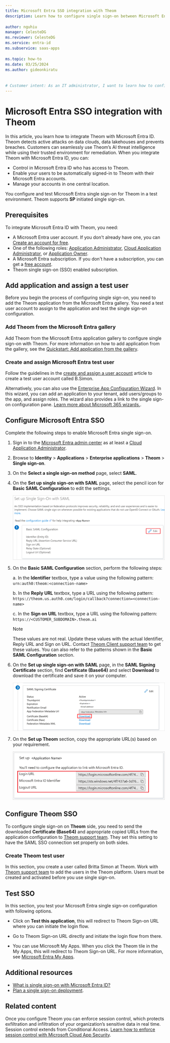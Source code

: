 ```yaml
---
title: Microsoft Entra SSO integration with Theom
description: Learn how to configure single sign-on between Microsoft Entra ID and Theom.

author: nguhiu
manager: CelesteDG
ms.reviewer: CelesteDG
ms.service: entra-id
ms.subservice: saas-apps

ms.topic: how-to
ms.date: 03/25/2024
ms.author: gideonkiratu


# Customer intent: As an IT administrator, I want to learn how to configure single sign-on between Microsoft Entra ID and Theom so that I can control who has access to Theom, enable automatic sign-in with Microsoft Entra accounts, and manage my accounts in one central location.
---
```


# Microsoft Entra SSO integration with Theom

In this article, you learn how to integrate Theom with Microsoft Entra ID. Theom detects active attacks on data clouds, data lakehouses and prevents breaches. Customers can seamlessly use Theom’s AI threat intelligence while using their trusted environment for remediation. When you integrate Theom with Microsoft Entra ID, you can:

* Control in Microsoft Entra ID who has access to Theom.
* Enable your users to be automatically signed-in to Theom with their Microsoft Entra accounts.
* Manage your accounts in one central location.

You configure and test Microsoft Entra single sign-on for Theom in a test environment. Theom supports **SP** initiated single sign-on.

## Prerequisites

To integrate Microsoft Entra ID with Theom, you need:

* A Microsoft Entra user account. If you don't already have one, you can [Create an account for free](https://azure.microsoft.com/free/?WT.mc_id=A261C142F).
* One of the following roles: [Application Administrator](/entra/identity/role-based-access-control/permissions-reference#application-administrator), [Cloud Application Administrator](/entra/identity/role-based-access-control/permissions-reference#cloud-application-administrator), or [Application Owner](/entra/fundamentals/users-default-permissions#owned-enterprise-applications).
* A Microsoft Entra subscription. If you don't have a subscription, you can get a [free account](https://azure.microsoft.com/free/).
* Theom single sign-on (SSO) enabled subscription.

## Add application and assign a test user

Before you begin the process of configuring single sign-on, you need to add the Theom application from the Microsoft Entra gallery. You need a test user account to assign to the application and test the single sign-on configuration.

<a name='add-theom-from-the-azure-ad-gallery'></a>

### Add Theom from the Microsoft Entra gallery

Add Theom from the Microsoft Entra application gallery to configure single sign-on with Theom. For more information on how to add application from the gallery, see the [Quickstart: Add application from the gallery](~/identity/enterprise-apps/add-application-portal.md).

<a name='create-and-assign-azure-ad-test-user'></a>

### Create and assign Microsoft Entra test user

Follow the guidelines in the [create and assign a user account](~/identity/enterprise-apps/add-application-portal-assign-users.md) article to create a test user account called B.Simon.

Alternatively, you can also use the [Enterprise App Configuration Wizard](https://portal.office.com/AdminPortal/home?Q=Docs#/azureadappintegration). In this wizard, you can add an application to your tenant, add users/groups to the app, and assign roles. The wizard also provides a link to the single sign-on configuration pane. [Learn more about Microsoft 365 wizards.](/microsoft-365/admin/misc/azure-ad-setup-guides). 

<a name='configure-azure-ad-sso'></a>

## Configure Microsoft Entra SSO

Complete the following steps to enable Microsoft Entra single sign-on.

1. Sign in to the [Microsoft Entra admin center](https://entra.microsoft.com) as at least a [Cloud Application Administrator](~/identity/role-based-access-control/permissions-reference.md#cloud-application-administrator).
1. Browse to **Identity** > **Applications** > **Enterprise applications** > **Theom** > **Single sign-on**.
1. On the **Select a single sign-on method** page, select **SAML**.
1. On the **Set up single sign-on with SAML** page, select the pencil icon for **Basic SAML Configuration** to edit the settings.

   ![Screenshot shows how to edit Basic SAML Configuration.](common/edit-urls.png "Basic Configuration")

1. On the **Basic SAML Configuration** section, perform the following steps:

    a. In the **Identifier** textbox, type a value using the following pattern:
    `urn:auth0:theom:<connection-name>`

    b. In the **Reply URL** textbox, type a URL using the following pattern:
    `https://theom.us.auth0.com/login/callback?connection=<connection-name>`
    
    c. In the **Sign on URL** textbox, type a URL using the following pattern:
    `https://<CUSTOMER_SUBDOMAIN>.theom.ai`

    > [!NOTE]
    > These values are not real. Update these values with the actual Identifier, Reply URL and Sign on URL. Contact [Theom Client support team](mailto:help@theom.ai) to get these values. You can also refer to the patterns shown in the **Basic SAML Configuration** section.

1. On the **Set up single sign-on with SAML** page, in the **SAML Signing Certificate** section, find **Certificate (Base64)** and select **Download** to download the certificate and save it on your computer.

    ![Screenshot shows the Certificate download link.](common/certificatebase64.png "Certificate")

1. On the **Set up Theom** section, copy the appropriate URL(s) based on your requirement.

	![Screenshot shows to copy configuration appropriate URL.](common/copy-configuration-urls.png "Metadata") 

## Configure Theom SSO

To configure single sign-on on **Theom** side, you need to send the downloaded **Certificate (Base64)** and appropriate copied URLs from the application configuration to [Theom support team](mailto:help@theom.ai). They set this setting to have the SAML SSO connection set properly on both sides.

### Create Theom test user

In this section, you create a user called Britta Simon at Theom. Work with [Theom support team](mailto:help@theom.ai) to add the users in the Theom platform. Users must be created and activated before you use single sign-on.

## Test SSO 

In this section, you test your Microsoft Entra single sign-on configuration with following options. 

* Click on **Test this application**, this will redirect to Theom Sign-on URL where you can initiate the login flow. 

* Go to Theom Sign-on URL directly and initiate the login flow from there.

* You can use Microsoft My Apps. When you click the Theom tile in the My Apps, this will redirect to Theom Sign-on URL. For more information, see [Microsoft Entra My Apps](/azure/active-directory/manage-apps/end-user-experiences#azure-ad-my-apps).

## Additional resources

* [What is single sign-on with Microsoft Entra ID?](~/identity/enterprise-apps/what-is-single-sign-on.md)
* [Plan a single sign-on deployment](~/identity/enterprise-apps/plan-sso-deployment.md).

## Related content

Once you configure Theom you can enforce session control, which protects exfiltration and infiltration of your organization’s sensitive data in real time. Session control extends from Conditional Access. [Learn how to enforce session control with Microsoft Cloud App Security](/cloud-app-security/proxy-deployment-aad).
